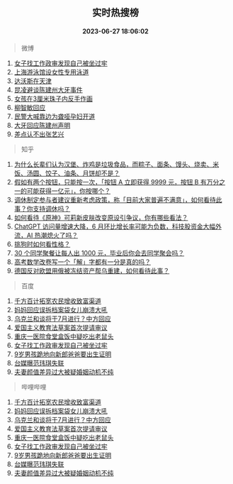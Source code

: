 <div align="center"><h2>实时热搜榜</h2><h4>2023-06-27 18:06:02</h4></div>

> 微博  

1. [女子找工作政审发现自己被坐过牢](https://s.weibo.com/weibo?q=%23%E5%A5%B3%E5%AD%90%E6%89%BE%E5%B7%A5%E4%BD%9C%E6%94%BF%E5%AE%A1%E5%8F%91%E7%8E%B0%E8%87%AA%E5%B7%B1%E8%A2%AB%E5%9D%90%E8%BF%87%E7%89%A2%23&t=31&band_rank=1&Refer=top)<br />
2. [上海游泳馆设女性专用泳道](https://s.weibo.com/weibo?q=%23%E4%B8%8A%E6%B5%B7%E6%B8%B8%E6%B3%B3%E9%A6%86%E8%AE%BE%E5%A5%B3%E6%80%A7%E4%B8%93%E7%94%A8%E6%B3%B3%E9%81%93%23&t=31&band_rank=2&Refer=top)<br />
3. [达沃斯在天津](https://s.weibo.com/weibo?q=%23%E8%BE%BE%E6%B2%83%E6%96%AF%E5%9C%A8%E5%A4%A9%E6%B4%A5%23&t=31&band_rank=3&Refer=top)<br />
4. [昆凌避谈陈建州大牙事件](https://s.weibo.com/weibo?q=%23%E6%98%86%E5%87%8C%E9%81%BF%E8%B0%88%E9%99%88%E5%BB%BA%E5%B7%9E%E5%A4%A7%E7%89%99%E4%BA%8B%E4%BB%B6%23&t=31&band_rank=4&Refer=top)<br />
5. [女孩在3厘米珠子内反手作画](https://s.weibo.com/weibo?q=%23%E5%A5%B3%E5%AD%A9%E5%9C%A83%E5%8E%98%E7%B1%B3%E7%8F%A0%E5%AD%90%E5%86%85%E5%8F%8D%E6%89%8B%E4%BD%9C%E7%94%BB%23&t=31&band_rank=5&Refer=top)<br />
6. [柳智敏回应](https://s.weibo.com/weibo?q=%23%E6%9F%B3%E6%99%BA%E6%95%8F%E5%9B%9E%E5%BA%94%23&t=31&band_rank=6&Refer=top)<br />
7. [民警大喊靠边为聋哑孕妇开道](https://s.weibo.com/weibo?q=%23%E6%B0%91%E8%AD%A6%E5%A4%A7%E5%96%8A%E9%9D%A0%E8%BE%B9%E4%B8%BA%E8%81%8B%E5%93%91%E5%AD%95%E5%A6%87%E5%BC%80%E9%81%93%23&t=31&band_rank=7&Refer=top)<br />
8. [大牙回应陈建州声明](https://s.weibo.com/weibo?q=%23%E5%A4%A7%E7%89%99%E5%9B%9E%E5%BA%94%E9%99%88%E5%BB%BA%E5%B7%9E%E5%A3%B0%E6%98%8E%23&t=31&band_rank=8&Refer=top)<br />
9. [差点认不出张艺兴](https://s.weibo.com/weibo?q=%23%E5%B7%AE%E7%82%B9%E8%AE%A4%E4%B8%8D%E5%87%BA%E5%BC%A0%E8%89%BA%E5%85%B4%23&t=31&band_rank=9&Refer=top)<br />

> 知乎  

1. [为什么长辈们认为汉堡、炸鸡是垃圾食品，而粽子、面条、馒头、烧卖、米饭、汤圆、饺子、油条、月饼却不是？](https://www.zhihu.com/question/607811217)<br />
2. [假如有两个按钮，只能按一次，「按钮 A 立即获得 9999 元，按钮 B 有万分之一的可能获得一亿元」，你按哪个？](https://www.zhihu.com/question/607822207)<br />
3. [调休制定参与者建议重新考虑政策，称「目前大家普遍不满意」，如何看待此事？你支持调休吗？](https://www.zhihu.com/question/608431520)<br />
4. [如何看待《原神》可莉新皮肤改变原设引争议，你有哪些看法？](https://www.zhihu.com/question/608581381)<br />
5. [ChatGPT 访问量增速大降，6 月环比增长率可能为负数，科技股资金大幅外流，AI 热潮熄火了吗？](https://www.zhihu.com/question/608894843)<br />
6. [挑狗时如何看性格？](https://www.zhihu.com/question/607558718)<br />
7. [30  个同学聚餐让每人出  1000  元，毕业后你会去同学聚会吗？](https://www.zhihu.com/question/607992752)<br />
8. [高考数学改卷写一个「解」字都有一分是真的吗？](https://www.zhihu.com/question/605608237)<br />
9. [德国反对欧盟用俄被冻结资产帮乌重建，如何看待此事？](https://www.zhihu.com/question/608894809)<br />

> 百度  

1. [千方百计拓宽农民增收致富渠道](https://www.baidu.com/s?wd=%E5%8D%83%E6%96%B9%E7%99%BE%E8%AE%A1%E6%8B%93%E5%AE%BD%E5%86%9C%E6%B0%91%E5%A2%9E%E6%94%B6%E8%87%B4%E5%AF%8C%E6%B8%A0%E9%81%93&sa=fyb_news&rsv_dl=fyb_news)<br />
2. [妈妈回应误拆档案袋女儿崩溃大吼](https://www.baidu.com/s?wd=%E5%A6%88%E5%A6%88%E5%9B%9E%E5%BA%94%E8%AF%AF%E6%8B%86%E6%A1%A3%E6%A1%88%E8%A2%8B%E5%A5%B3%E5%84%BF%E5%B4%A9%E6%BA%83%E5%A4%A7%E5%90%BC&sa=fyb_news&rsv_dl=fyb_news)<br />
3. [乌克兰和谈将于7月进行？中方回应](https://www.baidu.com/s?wd=%E4%B9%8C%E5%85%8B%E5%85%B0%E5%92%8C%E8%B0%88%E5%B0%86%E4%BA%8E7%E6%9C%88%E8%BF%9B%E8%A1%8C%EF%BC%9F%E4%B8%AD%E6%96%B9%E5%9B%9E%E5%BA%94&sa=fyb_news&rsv_dl=fyb_news)<br />
4. [爱国主义教育法草案首次提请审议](https://www.baidu.com/s?wd=%E7%88%B1%E5%9B%BD%E4%B8%BB%E4%B9%89%E6%95%99%E8%82%B2%E6%B3%95%E8%8D%89%E6%A1%88%E9%A6%96%E6%AC%A1%E6%8F%90%E8%AF%B7%E5%AE%A1%E8%AE%AE&sa=fyb_news&rsv_dl=fyb_news)<br />
5. [重庆一医院食堂盒饭中疑吃出老鼠头](https://www.baidu.com/s?wd=%E9%87%8D%E5%BA%86%E4%B8%80%E5%8C%BB%E9%99%A2%E9%A3%9F%E5%A0%82%E7%9B%92%E9%A5%AD%E4%B8%AD%E7%96%91%E5%90%83%E5%87%BA%E8%80%81%E9%BC%A0%E5%A4%B4&sa=fyb_news&rsv_dl=fyb_news)<br />
6. [女子找工作政审发现自己被坐过牢](https://www.baidu.com/s?wd=%E5%A5%B3%E5%AD%90%E6%89%BE%E5%B7%A5%E4%BD%9C%E6%94%BF%E5%AE%A1%E5%8F%91%E7%8E%B0%E8%87%AA%E5%B7%B1%E8%A2%AB%E5%9D%90%E8%BF%87%E7%89%A2&sa=fyb_news&rsv_dl=fyb_news)<br />
7. [9岁男孩跪地向新郎爸爸要出生证明](https://www.baidu.com/s?wd=9%E5%B2%81%E7%94%B7%E5%AD%A9%E8%B7%AA%E5%9C%B0%E5%90%91%E6%96%B0%E9%83%8E%E7%88%B8%E7%88%B8%E8%A6%81%E5%87%BA%E7%94%9F%E8%AF%81%E6%98%8E&sa=fyb_news&rsv_dl=fyb_news)<br />
8. [台媒曝范玮琪失联](https://www.baidu.com/s?wd=%E5%8F%B0%E5%AA%92%E6%9B%9D%E8%8C%83%E7%8E%AE%E7%90%AA%E5%A4%B1%E8%81%94&sa=fyb_news&rsv_dl=fyb_news)<br />
9. [夫妻颜值差异过大被疑婚姻动机不纯](https://www.baidu.com/s?wd=%E5%A4%AB%E5%A6%BB%E9%A2%9C%E5%80%BC%E5%B7%AE%E5%BC%82%E8%BF%87%E5%A4%A7%E8%A2%AB%E7%96%91%E5%A9%9A%E5%A7%BB%E5%8A%A8%E6%9C%BA%E4%B8%8D%E7%BA%AF&sa=fyb_news&rsv_dl=fyb_news)<br />

> 哔哩哔哩  

1. [千方百计拓宽农民增收致富渠道](https://www.baidu.com/s?wd=%E5%8D%83%E6%96%B9%E7%99%BE%E8%AE%A1%E6%8B%93%E5%AE%BD%E5%86%9C%E6%B0%91%E5%A2%9E%E6%94%B6%E8%87%B4%E5%AF%8C%E6%B8%A0%E9%81%93&sa=fyb_news&rsv_dl=fyb_news)<br />
2. [妈妈回应误拆档案袋女儿崩溃大吼](https://www.baidu.com/s?wd=%E5%A6%88%E5%A6%88%E5%9B%9E%E5%BA%94%E8%AF%AF%E6%8B%86%E6%A1%A3%E6%A1%88%E8%A2%8B%E5%A5%B3%E5%84%BF%E5%B4%A9%E6%BA%83%E5%A4%A7%E5%90%BC&sa=fyb_news&rsv_dl=fyb_news)<br />
3. [乌克兰和谈将于7月进行？中方回应](https://www.baidu.com/s?wd=%E4%B9%8C%E5%85%8B%E5%85%B0%E5%92%8C%E8%B0%88%E5%B0%86%E4%BA%8E7%E6%9C%88%E8%BF%9B%E8%A1%8C%EF%BC%9F%E4%B8%AD%E6%96%B9%E5%9B%9E%E5%BA%94&sa=fyb_news&rsv_dl=fyb_news)<br />
4. [爱国主义教育法草案首次提请审议](https://www.baidu.com/s?wd=%E7%88%B1%E5%9B%BD%E4%B8%BB%E4%B9%89%E6%95%99%E8%82%B2%E6%B3%95%E8%8D%89%E6%A1%88%E9%A6%96%E6%AC%A1%E6%8F%90%E8%AF%B7%E5%AE%A1%E8%AE%AE&sa=fyb_news&rsv_dl=fyb_news)<br />
5. [重庆一医院食堂盒饭中疑吃出老鼠头](https://www.baidu.com/s?wd=%E9%87%8D%E5%BA%86%E4%B8%80%E5%8C%BB%E9%99%A2%E9%A3%9F%E5%A0%82%E7%9B%92%E9%A5%AD%E4%B8%AD%E7%96%91%E5%90%83%E5%87%BA%E8%80%81%E9%BC%A0%E5%A4%B4&sa=fyb_news&rsv_dl=fyb_news)<br />
6. [女子找工作政审发现自己被坐过牢](https://www.baidu.com/s?wd=%E5%A5%B3%E5%AD%90%E6%89%BE%E5%B7%A5%E4%BD%9C%E6%94%BF%E5%AE%A1%E5%8F%91%E7%8E%B0%E8%87%AA%E5%B7%B1%E8%A2%AB%E5%9D%90%E8%BF%87%E7%89%A2&sa=fyb_news&rsv_dl=fyb_news)<br />
7. [9岁男孩跪地向新郎爸爸要出生证明](https://www.baidu.com/s?wd=9%E5%B2%81%E7%94%B7%E5%AD%A9%E8%B7%AA%E5%9C%B0%E5%90%91%E6%96%B0%E9%83%8E%E7%88%B8%E7%88%B8%E8%A6%81%E5%87%BA%E7%94%9F%E8%AF%81%E6%98%8E&sa=fyb_news&rsv_dl=fyb_news)<br />
8. [台媒曝范玮琪失联](https://www.baidu.com/s?wd=%E5%8F%B0%E5%AA%92%E6%9B%9D%E8%8C%83%E7%8E%AE%E7%90%AA%E5%A4%B1%E8%81%94&sa=fyb_news&rsv_dl=fyb_news)<br />
9. [夫妻颜值差异过大被疑婚姻动机不纯](https://www.baidu.com/s?wd=%E5%A4%AB%E5%A6%BB%E9%A2%9C%E5%80%BC%E5%B7%AE%E5%BC%82%E8%BF%87%E5%A4%A7%E8%A2%AB%E7%96%91%E5%A9%9A%E5%A7%BB%E5%8A%A8%E6%9C%BA%E4%B8%8D%E7%BA%AF&sa=fyb_news&rsv_dl=fyb_news)<br />
